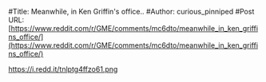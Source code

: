 #Title: Meanwhile, in Ken Griffin's office..
#Author: curious_pinniped
#Post URL: [https://www.reddit.com/r/GME/comments/mc6dto/meanwhile_in_ken_griffins_office/](https://www.reddit.com/r/GME/comments/mc6dto/meanwhile_in_ken_griffins_office/)


https://i.redd.it/tnlptg4ffzo61.png